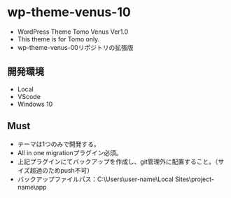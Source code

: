 # wp-theme-venus-10

- WordPress Theme Tomo Venus Ver1.0
- This theme is for Tomo only.
- wp-theme-venus-00リポジトリの拡張版

## 開発環境

- Local
- VScode
- Windows 10

## Must

- テーマは1つのみで開発する。
- All in one migrationプラグイン必須。
- 上記プラグインにてバックアップを作成し、git管理外に配置すること。（サイズ超過のためpush不可）
- バックアップファイルパス：C:\Users\user-name\Local Sites\project-name\app
